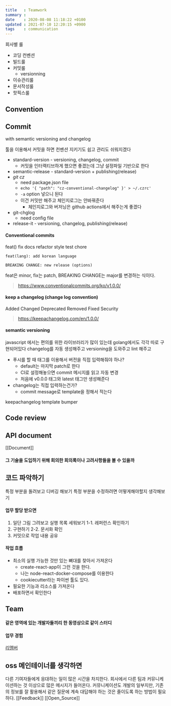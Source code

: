 ```yaml
---
title   : Teamwork
summary :
date    : 2020-08-08 11:18:22 +0100
updated : 2021-07-10 12:20:15 +0900
tags    : communication
---
```


회사별 룰
- 코딩 컨벤션
- 빌드룰
- 커밋룰
    - versionning
- 이슈관리룰
- 문서작성룰
- 핫픽스룰

## Convention
## Commit
with semantic versioning
     and changelog

툴을 이용해서 커밋을 하면 컨벤션 지키기도 쉽고 관리도 쉬워지겠다
- standard-version - versioning, changelog, commit
    - 커밋을 인터랙티브하게 했으면 좋겠는데 그냥 설정파일 기반으로 한다
- semantic-release - standard-version + publishing(release)
- *git cz*
    - need package.json file
    - `echo '{ "path": "cz-conventional-changelog" }' > ~/.czrc'`
    - `-a` option 넣으니 된다
    - 이건 커밋만 해주고 체인지로그는 안바꿔준다
        - 체인지로그와 버저닝은 github actions에서 해주는게 좋겠다
- git-chglog
    - need config file
- release-it - versioning, changelog, publishing(release)

#### Conventional commits
feat()
fix
docs
refactor
style
test
chore

```
feat(lang): add korean language

BREAKING CHANGE: new release (options)
```

feat은 minor, fix는 patch, BREAKING CHANGE는 major를 변경하는 식이다.

> https://www.conventionalcommits.org/ko/v1.0.0/

#### keep a changelog (change log convention)
Added
Changed
Deprecated
Removed
Fixed
Security

> https://keepachangelog.com/en/1.0.0/

#### semantic versioning
javascript 에서는 편의를 위한 라이브러리가 많이 있는데
golang에서도 각각 따로 구현되어있다
changelog를 자동 생성해주고
versioning을 도와주고 lint 해주고

- 푸시를 할 때 태그를 이용해서 버전을 직접 입력해줘야 하나?
    - default는 마지막 patch로 한다
    - CI로 설정해놓으면 commit 메시지를 읽고 자동 변경
    - 처음에 v0.0.0 태그와 latest 태그만 생성해준다
- changelog는 직접 입력하는건가?
    - commit message로 template을 정해서 적는다

keepachangelog template
bumper

## Code review
## API document
[[Document]]

#### 그 기술을 도입하기 위해 회의한 회의록이나 고려사항들을 볼 수 있을까


## 코드 파악하기
특정 부분을 돌려보고 디버깅 해보기
특정 부분을 수정하려면 어떻게해야할지 생각해보기

#### 업무 할당 받으면
1. 일단 그림 그려보고 실행 목록 세워보기
    1-1. 레퍼런스 확인하기
2. 구현하기
    2-2. 문서화 확인
3. 커밋으로 작업 내용 공유

#### 작업 흐름
- 최소의 실행 가능한 것만 있는 뼈대를 찾아서 가져온다
    - create-react-app이 그런 것을 한다.
    - 나는 node-react-docker-compose를 이용한다
    - cookiecutter라는 파이썬 툴도 있다.
- 필요한 기능과 리소스를 가져온다
- 배포하면서 확인한다


## Team
#### 같은 영역에 있는 개발자들끼리 한 동영상으로 같이 스터디

#### 업무 경험
[리멤버](https://blog.dramancompany.com/2020/12/리멤버-서버-웹-팀은-어떻게-일을-하는가/)

## oss 메인테이너를 생각하면
다른 기여자들에게 응대하는 일이 많은 시간을 차지한다.
회사에서 다른 팀과 커뮤니케이션하는 것 이상으로 많은 메시지가 들어온다.
커뮤니케이션도 개발의 일부지만, 기존의 정보를 잘 활용해서 같은 질문에 계속
대답해야 하는 것은 줄이도록 하는 방법이 필요하다.
[[Feedback]]
[[Open_Source]]
